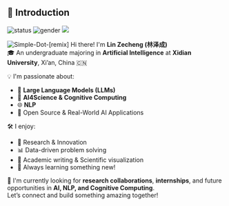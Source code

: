 ## 👋 Introduction

![status](https://img.shields.io/badge/status-up-brightgreen) ![gender](https://img.shields.io/badge/gender-%F0%9F%A7%A9-lightgrey) ![](https://img.shields.io/static/v1?label=wechat&message=13774518459&color=7BB32E&logo=wechat)

![Simple-Dot-[remix]](E:\桌面\Simple-Dot-[remix].gif)
Hi there! I'm **Lin Zecheng (林泽成)**  
🎓 An undergraduate majoring in **Artificial Intelligence** at **Xidian University**, Xi’an, China 🇨🇳

💡 I'm passionate about:  

- 🧠 **Large Language Models (LLMs)**  
- 🧬 **AI4Science & Cognitive Computing**  
- 🌐 **NLP**  
- 🤖 Open Source & Real-World AI Applications

🛠 I enjoy:  

- 🧪 Research & Innovation  
- 📊 Data-driven problem solving  
- 📝 Academic writing & Scientific visualization  
- 🌱 Always learning something new!

📌 I'm currently looking for **research collaborations**, **internships**, and future opportunities in **AI, NLP, and Cognitive Computing**.  
Let’s connect and build something amazing together!
